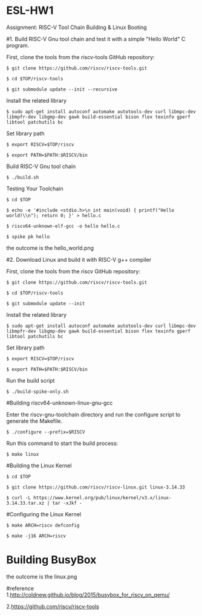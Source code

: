# ESL-HW1
Assignment: RISC-V Tool Chain Building & Linux Booting

#1. Build RISC-V Gnu tool chain and test it with a simple "Hello World" C program.


First, clone the tools from the riscv-tools GitHub repository:

    $ git clone https://github.com/riscv/riscv-tools.git

    $ cd $TOP/riscv-tools

    $ git submodule update --init --recursive

Install the related library

    $ sudo apt-get install autoconf automake autotools-dev curl libmpc-dev libmpfr-dev libgmp-dev gawk build-essential bison flex texinfo gperf libtool patchutils bc

Set library path

    $ export RISCV=$TOP/riscv

    $ export PATH=$PATH:$RISCV/bin

Build RISC-V Gnu tool chain

    $ ./build.sh

Testing Your Toolchain

    $ cd $TOP

    $ echo -e '#include <stdio.h>\n int main(void) { printf("Hello world!\\n"); return 0; }' > hello.c

    $ riscv64-unknown-elf-gcc -o hello hello.c

    $ spike pk hello

the outcome is the hello_world.png


#2. Download Linux and build it with RISC-V g++ compiler

First, clone the tools from the riscv GitHub repository:

    $ git clone https://github.com/riscv/riscv-tools.git

    $ cd $TOP/riscv-tools

    $ git submodule update --init

Install the related library

    $ sudo apt-get install autoconf automake autotools-dev curl libmpc-dev libmpfr-dev libgmp-dev gawk build-essential bison flex texinfo gperf libtool patchutils bc

Set library path

    $ export RISCV=$TOP/riscv

    $ export PATH=$PATH:$RISCV/bin

Run the build script

    $ ./build-spike-only.sh

#Building riscv64-unknown-linux-gnu-gcc

Enter the riscv-gnu-toolchain directory and run the configure script to generate the Makefile.

    $ ./configure --prefix=$RISCV

Run this command to start the build process:

    $ make linux

#Building the Linux Kernel

    $ cd $TOP

    $ git clone https://github.com/riscv/riscv-linux.git linux-3.14.33

    $ curl -L https://www.kernel.org/pub/linux/kernel/v3.x/linux-3.14.33.tar.xz | tar -xJkf -


#Configuring the Linux Kernel

    $ make ARCH=riscv defconfig

    $ make -j16 ARCH=riscv

# Building BusyBox






the outcome is the linux.png









#reference
1.http://coldnew.github.io/blog/2015/busybox_for_riscv_on_qemu/

2.https://github.com/riscv/riscv-tools











